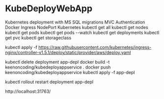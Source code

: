 # KubeDeployWebApp
Kubernetes deployment with MS SQL migrations MVC Authentication Docker Ingress NodePort 
Kubernetes
kubectl get all
kubectl get nodes
kubectl get pods
kubectl get pods --watch
kubectl get deployments
kubectl get pvc
kubectl get storageclass

kubectl apply -f https://raw.githubusercontent.com/kubernetes/ingress-nginx/controller-v1.5.1/deploy/static/provider/aws/deploy.yaml

kubectl delete deployment app-depl
docker build -t keenoncoding/kubedeployappservice .
docker push keenoncoding/kubedeployappservice
kubectl apply -f app-depl

kubectl rollout restart deployment app-depl


http://localhost:31763/



